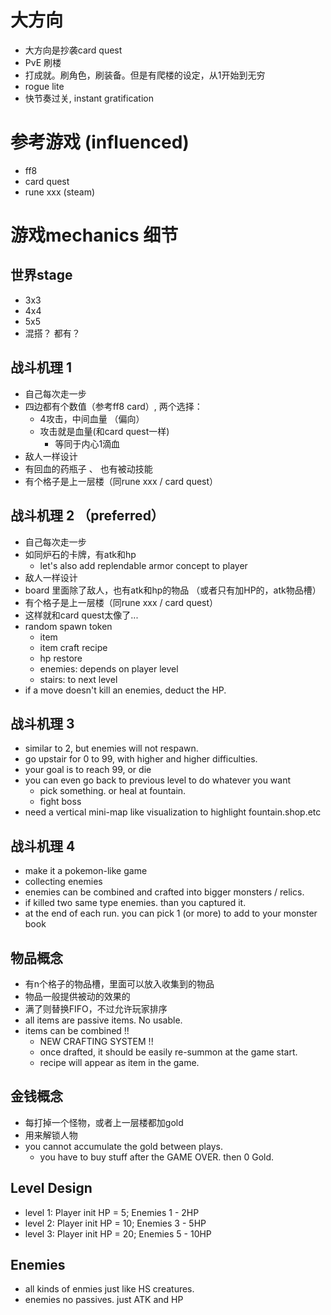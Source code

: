 # 大方向

* 大方向是抄袭card quest
* PvE 刷楼
* 打成就。刷角色，刷装备。但是有爬楼的设定，从1开始到无穷
* rogue lite
* 快节奏过关, instant gratification


# 参考游戏 (influenced)
* ff8
* card quest
* rune xxx (steam)

# 游戏mechanics 细节

## 世界stage
* 3x3
* 4x4
* 5x5
* 混搭？ 都有？

## 战斗机理 1
* 自己每次走一步
* 四边都有个数值（参考ff8 card）, 两个选择：
    * 4攻击，中间血量 （偏向）
    * 攻击就是血量(和card quest一样)
        * 等同于内心1滴血
* 敌人一样设计
* 有回血的药瓶子 、 也有被动技能
* 有个格子是上一层楼（同rune xxx / card quest）

## 战斗机理 2 （preferred）
* 自己每次走一步
* 如同炉石的卡牌，有atk和hp
	* let's also add replendable armor concept to player
* 敌人一样设计
* board 里面除了敌人，也有atk和hp的物品 （或者只有加HP的，atk物品槽）
* 有个格子是上一层楼（同rune xxx / card quest）
* 这样就和card quest太像了...
* random spawn token
	* item
	* item craft recipe
	* hp restore
	* enemies: depends on player level
	* stairs: to next level
* if a move doesn't kill an enemies, deduct the HP.

## 战斗机理 3
* similar to 2, but enemies will not respawn.
* go upstair for 0 to 99, with higher and higher difficulties.
* your goal is to reach 99, or die
* you can even go back to previous level to do whatever you want
	* pick something. or heal at fountain.
	* fight boss
* need a vertical mini-map like visualization to highlight fountain.shop.etc

## 战斗机理 4
* make it a pokemon-like game
* collecting enemies
* enemies can be combined and crafted into bigger monsters / relics.
* if killed two same type enemies. than you captured it.
* at the end of each run. you can pick 1 (or more) to add to your monster book

## 物品概念
* 有n个格子的物品槽，里面可以放入收集到的物品
* 物品一般提供被动的效果的
* 满了则替换FIFO，不过允许玩家排序
* all items are passive items. No usable.
* items can be combined !!
	* NEW CRAFTING SYSTEM !!
	* once drafted, it should be easily re-summon at the game start.
	* recipe will appear as item in the game.

## 金钱概念
* 每打掉一个怪物，或者上一层楼都加gold
* 用来解锁人物
* you cannot accumulate the gold between plays.
	* you have to buy stuff after the GAME OVER. then 0 Gold.

## Level Design
* level 1: Player init HP = 5; Enemies 1 - 2HP
* level 2: Player init HP = 10;  Enemies 3 - 5HP
* level 3: Player init HP = 20;  Enemies 5 - 10HP

## Enemies
* all kinds of enmies just like HS creatures.
* enemies no passives. just ATK and HP

